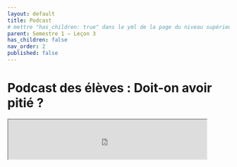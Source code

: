 ```yaml
---
layout: default
title: Podcast
# mettre "has_children: true" dans le yml de la page du niveau supérieur
parent: Semestre 1 – Leçon 3
has_children: false
nav_order: 2
published: false
---
```

# Podcast des élèves : Doit-on avoir pitié ?

<iframe src="https://drive.google.com/file/d/1MRorAftPpjjiQz-SnhviHSEmchdXR4qR/preview" width="450" height="90" allow="autoplay"></iframe>